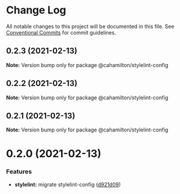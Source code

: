 # Change Log

All notable changes to this project will be documented in this file.
See [Conventional Commits](https://conventionalcommits.org) for commit guidelines.

## 0.2.3 (2021-02-13)

**Note:** Version bump only for package @cahamilton/stylelint-config





## 0.2.2 (2021-02-13)

**Note:** Version bump only for package @cahamilton/stylelint-config





## 0.2.1 (2021-02-13)

**Note:** Version bump only for package @cahamilton/stylelint-config





# 0.2.0 (2021-02-13)


### Features

* **stylelint:** migrate stylelint-config ([d921d09](https://github.com/cahamilton/furphy/commit/d921d09282843f58075a3960ca83bc575f06433a))
